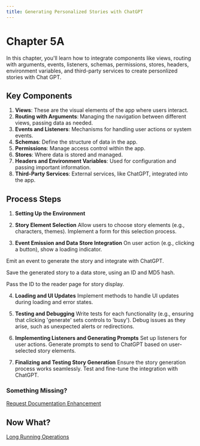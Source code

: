 ```yaml
---
title: Generating Personalized Stories with ChatGPT
---
```


# Chapter 5A

In this chapter, you'll learn how to integrate components like views, routing with arguments, events, listeners, schemas, permissions, stores, headers, environment variables, and third-party services to create personlized stories with Chat GPT.

## Key Components
1. **Views**: These are the visual elements of the app where users interact.
2. **Routing with Arguments**: Managing the navigation between different views, passing data as needed.
3. **Events and Listeners**: Mechanisms for handling user actions or system events.
4. **Schemas**: Define the structure of data in the app.
5. **Permissions**: Manage access control within the app.
6. **Stores**: Where data is stored and managed.
7. **Headers and Environment Variables**: Used for configuration and passing important information.
8. **Third-Party Services**: External services, like ChatGPT, integrated into the app.

## Process Steps
1. **Setting Up the Environment** 
   
2. **Story Element Selection**
Allow users to choose story elements (e.g., characters, themes). Implement a form for this selection process.

3. **Event Emission and Data Store Integration**
On user action (e.g., clicking a button), show a loading indicator.

Emit an event to generate the story and integrate with ChatGPT.

Save the generated story to a data store, using an ID and MD5 hash.

Pass the ID to the reader page for story display.

4. **Loading and UI Updates**
Implement methods to handle UI updates during loading and error states.

5. **Testing and Debugging**
Write tests for each functionality (e.g., ensuring that clicking 'generate' sets controls to 'busy'). Debug issues as they arise, such as unexpected alerts or redirections.

6. **Implementing Listeners and Generating Prompts**
Set up listeners for user actions. Generate prompts to send to ChatGPT based on user-selected story elements.

7. **Finalizing and Testing Story Generation**
Ensure the story generation process works seamlessly. Test and fine-tune the integration with ChatGPT.


### Something Missing?

<div class="grid-buttons">
    <a class="btn" href="https://forms.gle/2ZMtwUxg1egV8sHT8">Request Documentation Enhancement</a>
</div>

## Now What?

<div class="grid-buttons">
    <a class="btn" href="{{ '/training/building-a-skill/long-running-operations/' | url }}">Long Running Operations</a>
</div>